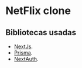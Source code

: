 # NetFlix clone

## Bibliotecas usadas
* [NextJs](https://nextjs.org/).
* [Prisma](https://www.prisma.io/nextjs).
* [NextAuth](https://next-auth.js.org/).
